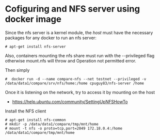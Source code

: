 # Cofiguring and NFS server using docker image

Since the nfs server is a kernel module, the *host* must have the necessary packages for any docker to run an nfs server:

    # apt-get install nfs-server
    
Also, containers mounting the nfs share must run with the --privileged flag otherwise mount.nfs will throw and Operation not permitted error.

Then simply

    #  docker run -d --name compare-nfs --net testnet --privileged -v /data/data1/compare/srv/nfs/home:/home cpuguy83/nfs-server /home

Once it is listening on the network, try to access it by mounting on the host

* https://help.ubuntu.com/community/SettingUpNFSHowTo

Install the NFS client

    # apt-get install nfs-common 
    # mkdir -p /data/data1/compare/tmp/mnt/home
    # mount -t nfs -o proto=tcp,port=2049 172.18.0.4:/home /data/data1/compare/tmp/mnt/home

